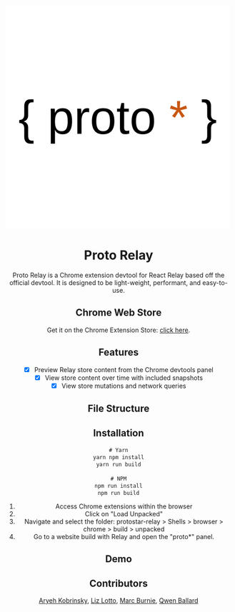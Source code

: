 ![{ proto* }](./assets/protologo.png)

<div align="center">
<h1>Proto Relay</h1>

Proto Relay is a Chrome extension devtool for React Relay based off the official devtool. It is designed to be light-weight, performant, and easy-to-use. 

## Chrome Web Store
Get it on the Chrome Extension Store: [click here]().

## Features
- [x] Preview Relay store content from the Chrome devtools panel
- [x] View store content over time with included snapshots
- [x] View store mutations and network queries

## File Structure



## Installation

```
# Yarn
yarn npm install
yarn run build

# NPM
npm run install
npm run build
```

1. Access Chrome extensions within the browser
2. Click on "Load Unpacked"
3. Navigate and select the folder: protostar-relay  > Shells > browser > chrome > build > unpacked
4. Go to a website build with Relay and open the "proto*" panel.

## Demo


## Contributors

[Aryeh Kobrinsky](https://github.com/akobrinsky), 
[Liz Lotto](https://github.com/elizlotto), 
[Marc Burnie](https://github.com/marcburnie), 
[Qwen Ballard](https://github.com/qwenballard)